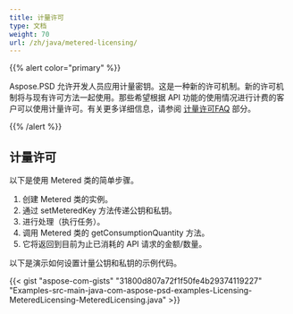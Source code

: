 ```yaml
---
title: 计量许可
type: 文档
weight: 70
url: /zh/java/metered-licensing/
---
```


{{% alert color="primary" %}}

Aspose.PSD 允许开发人员应用计量密钥。这是一种新的许可机制。新的许可机制将与现有许可方法一起使用。那些希望根据 API 功能的使用情况进行计费的客户可以使用计量许可。有关更多详细信息，请参阅 [计量许可FAQ](https://purchase.aspose.com/faqs/licensing/metered) 部分。

{{% /alert %}}
## **计量许可**
以下是使用 Metered 类的简单步骤。

1. 创建 Metered 类的实例。
1. 通过 setMeteredKey 方法传递公钥和私钥。
1. 进行处理（执行任务）。
1. 调用 Metered 类的 getConsumptionQuantity 方法。
1. 它将返回到目前为止已消耗的 API 请求的金额/数量。

以下是演示如何设置计量公钥和私钥的示例代码。

{{< gist "aspose-com-gists" "31800d807a72f1f50fe4b29374119227" "Examples-src-main-java-com-aspose-psd-examples-Licensing-MeteredLicensing-MeteredLicensing.java" >}}

